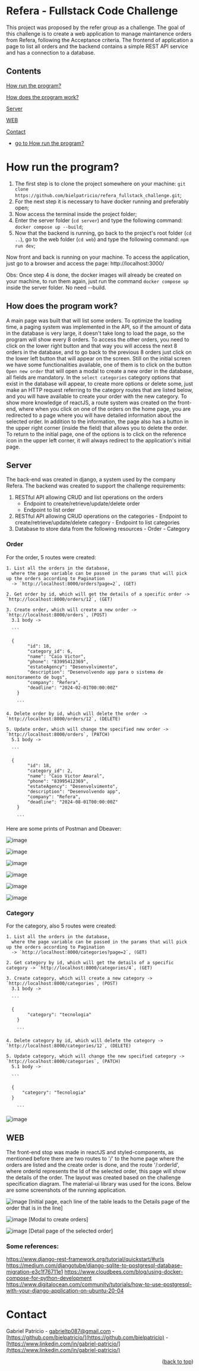 # Refera - Fullstack Code Challenge

This project was proposed by the refer group as a challenge. The goal of this challenge is to create a web application to manage maintanence orders from Refera, following the Acceptance criteria. The frontend of application a page to list all orders and the backend contains a simple REST API service and has a connection to a database.

## Contents

<p align="center">
  <p><a href="#'How run the program?'" title=" go to How run the program?">How run the program?</a></p>
  <p><a href="##How does the program work?" title=" go to How does the program work?">How does the program work?</a></p>
  <p><a href="##Server" title=" go to Server">Server</a></p>
  <p><a href="##WEB" title=" go to WEB">WEB</a></p>
  <p><a href="#contact" title=" go to Contact">Contact</a></p>
</p>

- [go to How run the program?](https://github.com/bielpatricio/refera_fullstack_challenge/blob/master/README.md#how-does-the-program-work)

# How run the program?
  1. The first step is to clone the project somewhere on your machine: `git clone https://github.com/bielpatricio/refera_fullstack_challenge.git`;
  2. For the next step it is necessary to have docker running and preferably open;
  3. Now access the terminal inside the project folder;
  4. Enter the server folder (`cd server`) and type the following command: `docker compose up --build`;
  5. Now that the backend is running, go back to the project's root folder (`cd ..`), go to the web folder (`cd web`) and type the following command: `npm run dev`;
  
  Now front and back is running on your machine.
  To access the application, just go to a browser and access the page: http://localhost:3000/
  
  Obs: Once step 4 is done, the docker images will already be created on your machine, to run them again, just run the command `docker compose up` inside the server folder. No need --build.

## How does the program work?
  A main page was built that will list some orders. To optimize the loading time, a paging system was implemented in the API, so if the amount of data in the database is very large, it doesn't take long to load the page, so the program will show every 8 orders. To access the other orders, you need to click on the lower right button and that way you will access the next 8 orders in the database, and to go back to the previous 8 orders just click on the lower left button that will appear on the screen.
  Still on the initial screen we have some functionalities available, one of them is to click on the button `Open new order` that will open a modal to create a new order in the database, all fields are mandatory. In the `select categories` category options that exist in the database will appear, to create more options or delete some, just make an HTTP request referring to the category routes that are listed below, and you will have available to create your order with the new category.
  To show more knowledge of reactJS, a route system was created on the front-end, where when you click on one of the orders on the home page, you are redirected to a page where you will have detailed information about the selected order. In addition to the information, the page also has a button in the upper right corner (inside the field) that allows you to delete the order. To return to the initial page, one of the options is to click on the reference icon in the upper left corner, it will always redirect to the application's initial page.
  
## Server
  The back-end was created in django, a system used by the company Refera. The backend was created to support the challenge requirements:
  
  1. RESTful API allowing CRUD and list operations on the orders
     - Endpoint to create/retrieve/update/delete order
     - Endpoint to list order
  2. RESTful API allowing CRUD operations on the categories
    - Endpoint to create/retrieve/update/delete category
    - Endpoint to list categories
  3. Database to store data from the following resources
    - Order
    - Category
   
  ### Order
   For the order, 5 routes were created:
   
    1. List all the orders in the database, 
      where the page variable can be passed in the params that will pick up the orders according to Pagination
      -> `http://localhost:8000/orders?page=2`, (GET)
    
    2. Get order by id, which will get the details of a specific order -> `http://localhost:8000/orders/12`, (GET)
    
    3. Create order, which will create a new order -> `http://localhost:8000/orders`, (POST)
      3.1 body ->
      
      ```
      
      {
            "id": 18,
            "category_id": 6,
            "name": "Caio Victor",
            "phone": "83995412369",
            "estateAgency": "Desenvolvimento",
            "description": "Desenvolvendo app para o sistema de monitoramento de bugs",
            "company": "Refera",
            "deadline": "2024-02-01T00:00:00Z"
        }
        
        ```
  
    4. Delete order by id, which will delete the order -> `http://localhost:8000/orders/12`, (DELETE)
    
    5. Update order, which will change the specified new order -> `http://localhost:8000/orders`, (PATCH)
      5.1 body ->
      
      ```
      
      {
            "id": 18,
            "category_id": 2,
            "name": "Caio Victor Amaral",
            "phone": "83995412369",
            "estateAgency": "Desenvolvimento",
            "description": "Desenvolvendo app",
            "company": "Refera",
            "deadline": "2024-08-01T00:00:00Z"
        }
        
        ```
        
Here are some prints of Postman and Dbeaver:

![image](https://user-images.githubusercontent.com/32223762/209236553-0a0924bf-db93-4dd6-a42c-e2db149a65f8.png)

![image](https://user-images.githubusercontent.com/32223762/209234082-ba1e11b3-0ac0-44d1-8726-2c14d9269426.png)

![image](https://user-images.githubusercontent.com/32223762/209234345-61719fd4-a7a4-4caf-8893-4eb314284510.png)

![image](https://user-images.githubusercontent.com/32223762/209234668-293ac1d4-4c51-45e7-a37d-9cea46f986c4.png)

![image](https://user-images.githubusercontent.com/32223762/209234729-0f3540ba-81a8-499a-afd0-30f1aa5e4f0f.png)

![image](https://user-images.githubusercontent.com/32223762/209234896-5a323c28-b71d-4de5-bac1-78ae892fa1df.png)


### Category
   For the category, also 5 routes were created:
   
    1. List all the orders in the database, 
      where the page variable can be passed in the params that will pick up the orders according to Pagination 
      -> `http://localhost:8000/categories?page=2`, (GET)
    
    2. Get category by id, which will get the details of a specific category -> `http://localhost:8000/categories/4`, (GET)
    
    3. Create category, which will create a new category -> `http://localhost:8000/categories`, (POST)
      3.1 body ->
      
      ```
      
      {
            "category": "tecnologia"
        }
        
        ```
  
    4. Delete category by id, which will delete the category -> `http://localhost:8000/categories/12`, (DELETE)
    
    5. Update category, which will change the new specified category -> `http://localhost:8000/categories`, (PATCH)
      5.1 body ->
      
      ```
      
      {
          "category": "Tecnologia"
      }
        
        ```    

![image](https://user-images.githubusercontent.com/32223762/209234781-3719b338-e812-4a68-ad84-19b08983b854.png)





## WEB
  The front-end stop was made in reactJS and styled-components, as mentioned before there are two routes to '/' to the home page where the orders are listed and the create order is done, and the route '/:orderId', where orderId represents the Id of the selected order, this page will show the details of the order. The layout was created based on the challenge specification diagram. The material-ui library was used for the icons. Below are some screenshots of the running application.
  
 ![image](https://user-images.githubusercontent.com/32223762/209229915-46474269-3ec8-42ac-a2bf-f0e09c737671.png)
  [Initial page, each line of the table leads to the Details page of the order that is in the line]
  
![image](https://user-images.githubusercontent.com/32223762/209229361-d2e3d66c-0141-4c5c-ba44-5c3bce83e6c4.png)
 [Modal to create orders]

![image](https://user-images.githubusercontent.com/32223762/209229744-43f13e6f-61ef-4bfa-904b-b1b00775d81e.png)
[Detail page of the selected order]



### Some references:

https://www.django-rest-framework.org/tutorial/quickstart/#urls
https://medium.com/djangotube/django-sqlite-to-postgresql-database-migration-e3c1f76711e1
https://www.cloudbees.com/blog/using-docker-compose-for-python-development
https://www.digitalocean.com/community/tutorials/how-to-use-postgresql-with-your-django-application-on-ubuntu-20-04

# Contact

Gabriel Patrício - gabrieltp087@gmail.com - [https://github.com/bielpatricio/](https://github.com/bielpatricio) -[https://www.linkedin.com/in/gabriel-patricio/](https://www.linkedin.com/in/gabriel-patricio/)

<p align="right">(<a href="#top">back to top</a>)</p>
